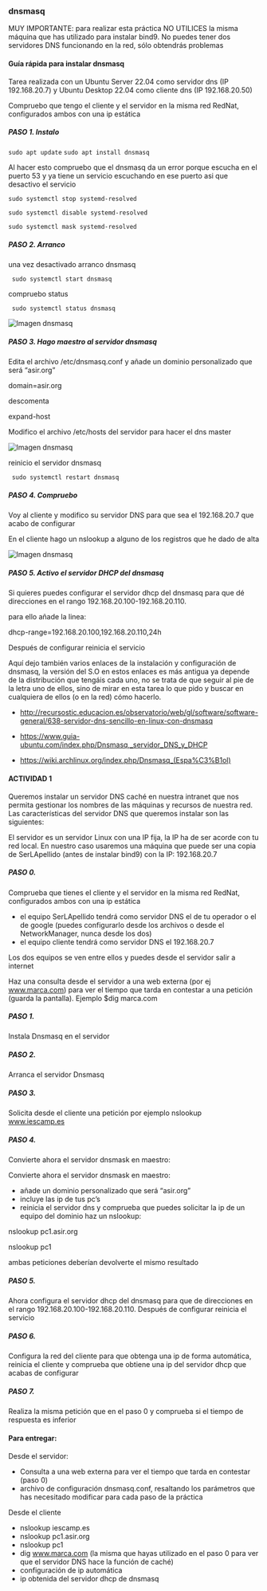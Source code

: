 ### dnsmasq
MUY IMPORTANTE: para realizar esta práctica NO UTILICES la misma máquina que has utilizado para instalar bind9. No puedes tener dos servidores DNS funcionando en la red, sólo obtendrás problemas
#### Guía rápida para instalar dnsmasq
Tarea realizada con un Ubuntu Server 22.04 como servidor dns (IP 192.168.20.7) y Ubuntu Desktop 22.04 como cliente dns (IP 192.168.20.50)

Compruebo que tengo el cliente y el servidor en la misma red RedNat, configurados ambos con una ip estática

##### PASO 1. Instalo

```sudo apt update```
```sudo apt install dnsmasq```

Al hacer esto compruebo que el dnsmasq da un error porque escucha en el puerto 53 y ya tiene un servicio escuchando en ese puerto asi que desactivo el servicio

```sudo systemctl stop systemd-resolved```

```sudo systemctl disable systemd-resolved```

```sudo systemctl mask systemd-resolved```

##### PASO 2. Arranco

una vez desactivado arranco dnsmasq

``` sudo systemctl start dnsmasq```

compruebo status

``` sudo systemctl status dnsmasq```

![Imagen dnsmasq](/img/dnsmasq1.png)

##### PASO 3. Hago maestro al servidor dnsmasq

Edita el archivo /etc/dnsmasq.conf y añade un dominio personalizado que será “asir.org”

domain=asir.org

descomenta

expand-host

Modifico el archivo /etc/hosts del servidor para hacer el dns master

![Imagen dnsmasq](/img/dnsmasq2.png)

reinicio el servidor dnsmasq

``` sudo systemctl restart dnsmasq```

##### PASO 4. Compruebo

Voy al cliente y modifico su servidor DNS para que sea el 192.168.20.7 que acabo de configurar

En el cliente hago un nslookup a alguno de los registros que he dado de alta

![Imagen dnsmasq](/img/dnsmasq3.png)

##### PASO 5. Activo el servidor DHCP del dnsmasq

Si quieres puedes configurar el servidor dhcp del dnsmasq para que dé direcciones en el rango 192.168.20.100-192.168.20.110.

para ello añade la linea:

dhcp-range=192.168.20.100,192.168.20.110,24h

Después de configurar reinicia el servicio

Aquí dejo también varios enlaces de la instalación y configuración de dnsmasq, la versión del S.O en estos enlaces es más antigua ya depende de la distribución que tengáis cada uno, no se trata de que seguir al pie de la letra uno de ellos, sino de mirar en esta tarea lo que pido y buscar en cualquiera de ellos (o en la red) cómo hacerlo.

- http://recursostic.educacion.es/observatorio/web/gl/software/software-general/638-servidor-dns-sencillo-en-linux-con-dnsmasq

- https://www.guia-ubuntu.com/index.php/Dnsmasq,_servidor_DNS_y_DHCP

- https://wiki.archlinux.org/index.php/Dnsmasq_(Espa%C3%B1ol)

#### ACTIVIDAD 1

Queremos instalar un servidor DNS caché en nuestra intranet que nos permita gestionar los nombres de las máquinas y recursos de nuestra red. Las características del servidor DNS que queremos instalar son las siguientes:

El servidor es un servidor Linux con una IP fija, la IP ha de ser acorde con tu red local. En nuestro caso usaremos una máquina que puede ser una copia de SerLApellido (antes de instalar bind9) con la IP: 192.168.20.7

##### PASO 0.

Comprueba que tienes el cliente y el servidor en la misma red RedNat, configurados ambos con una ip estática
- el equipo SerLApellido tendrá como servidor DNS el de tu operador o el de google (puedes configurarlo desde los archivos o desde el NetworkManager, nunca desde los dos)
- el equipo cliente tendrá como servidor DNS el 192.168.20.7

Los dos equipos se ven entre ellos y puedes desde el servidor salir a internet

Haz una consulta desde el servidor a una web externa (por ej www.marca.com) para ver el tiempo que tarda en contestar a una petición (guarda la pantalla). Ejemplo $dig marca.com

##### PASO 1.
Instala Dnsmasq en el servidor

##### PASO 2.
Arranca el servidor Dnsmasq

##### PASO 3.
Solicita desde el cliente una petición por ejemplo nslookup www.iescamp.es

##### PASO 4.
Convierte ahora el servidor dnsmask en maestro:

Convierte ahora el servidor dnsmask en maestro:

- añade un dominio personalizado que será “asir.org”
- incluye las ip de tus pc’s
- reinicia el servidor dns y comprueba que puedes solicitar la ip de un equipo del dominio haz un nslookup:

nslookup pc1.asir.org

nslookup pc1

ambas peticiones deberían devolverte el mismo resultado

##### PASO 5.
Ahora configura el servidor dhcp del dnsmasq para que de direcciones en el rango 192.168.20.100-192.168.20.110. Después de configurar reinicia el servicio

##### PASO 6.
Configura la red del cliente para que obtenga una ip de forma automática, reinicia el cliente y comprueba que obtiene una ip del servidor dhcp que acabas de configurar

##### PASO 7.
Realiza la misma petición que en el paso 0 y comprueba si el tiempo de respuesta es inferior

#### Para entregar:

Desde el servidor:

- Consulta a una web externa para ver el tiempo que tarda en contestar (paso 0)
- archivo de configuración dnsmasq.conf, resaltando los parámetros que has necesitado modificar para cada paso de la práctica

Desde el cliente

- nslookup iescamp.es
- nslookup pc1.asir.org
- nslookup pc1
- dig www.marca.com (la misma que hayas utilizado en el paso 0 para ver que el servidor DNS hace la función de caché)
- configuración de ip automática
- ip obtenida del servidor dhcp de dnsmasq
